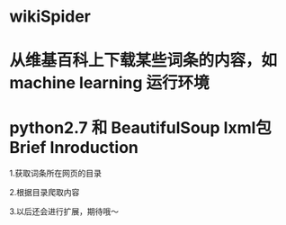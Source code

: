 wikiSpider
==========
从维基百科上下载某些词条的内容，如machine learning
运行环境
========
python2.7 和 BeautifulSoup lxml包
Brief Inroduction
=================
1.获取词条所在网页的目录

2.根据目录爬取内容

3.以后还会进行扩展，期待哦～
